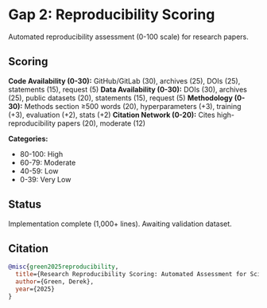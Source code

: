 # Gap 2: Reproducibility Scoring

Automated reproducibility assessment (0-100 scale) for research papers.

## Scoring

**Code Availability (0-30):** GitHub/GitLab (30), archives (25), DOIs (25), statements (15), request (5)
**Data Availability (0-30):** DOIs (30), archives (25), public datasets (20), statements (15), request (5)
**Methodology (0-30):** Methods section ≥500 words (20), hyperparameters (+3), training (+3), evaluation (+2), stats (+2)
**Citation Network (0-20):** Cites high-reproducibility papers (20), moderate (12)

**Categories:**
- 80-100: High
- 60-79: Moderate
- 40-59: Low
- 0-39: Very Low

## Status

Implementation complete (1,000+ lines). Awaiting validation dataset.

## Citation

```bibtex
@misc{green2025reproducibility,
  title={Research Reproducibility Scoring: Automated Assessment for Scientific Papers},
  author={Green, Derek},
  year={2025}
}
```
